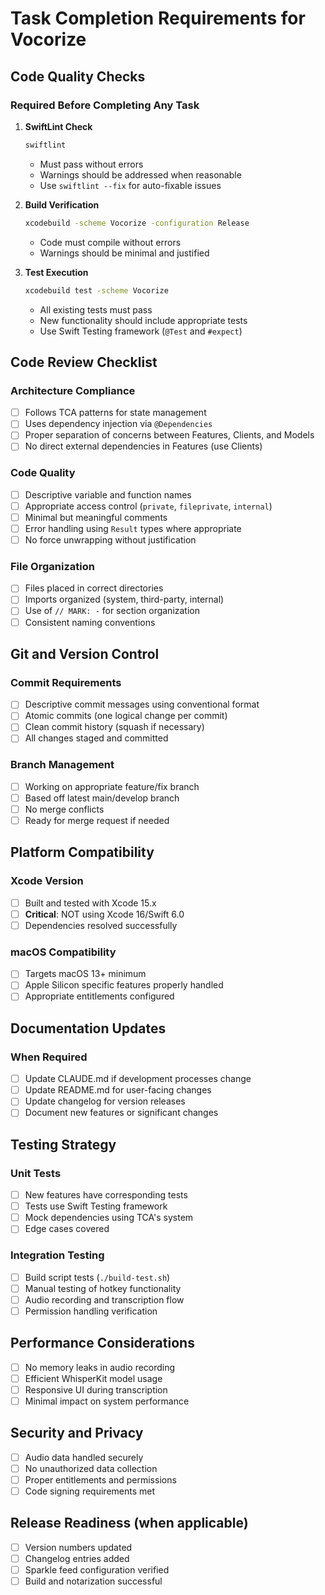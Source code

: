 # Task Completion Requirements for Vocorize

## Code Quality Checks

### Required Before Completing Any Task
1. **SwiftLint Check**
   ```bash
   swiftlint
   ```
   - Must pass without errors
   - Warnings should be addressed when reasonable
   - Use `swiftlint --fix` for auto-fixable issues

2. **Build Verification**
   ```bash
   xcodebuild -scheme Vocorize -configuration Release
   ```
   - Code must compile without errors
   - Warnings should be minimal and justified

3. **Test Execution**
   ```bash
   xcodebuild test -scheme Vocorize
   ```
   - All existing tests must pass
   - New functionality should include appropriate tests
   - Use Swift Testing framework (`@Test` and `#expect`)

## Code Review Checklist

### Architecture Compliance
- [ ] Follows TCA patterns for state management
- [ ] Uses dependency injection via `@Dependencies`
- [ ] Proper separation of concerns between Features, Clients, and Models
- [ ] No direct external dependencies in Features (use Clients)

### Code Quality
- [ ] Descriptive variable and function names
- [ ] Appropriate access control (`private`, `fileprivate`, `internal`)
- [ ] Minimal but meaningful comments
- [ ] Error handling using `Result` types where appropriate
- [ ] No force unwrapping without justification

### File Organization
- [ ] Files placed in correct directories
- [ ] Imports organized (system, third-party, internal)
- [ ] Use of `// MARK: -` for section organization
- [ ] Consistent naming conventions

## Git and Version Control

### Commit Requirements
- [ ] Descriptive commit messages using conventional format
- [ ] Atomic commits (one logical change per commit)
- [ ] Clean commit history (squash if necessary)
- [ ] All changes staged and committed

### Branch Management
- [ ] Working on appropriate feature/fix branch
- [ ] Based off latest main/develop branch
- [ ] No merge conflicts
- [ ] Ready for merge request if needed

## Platform Compatibility

### Xcode Version
- [ ] Built and tested with Xcode 15.x
- [ ] **Critical**: NOT using Xcode 16/Swift 6.0
- [ ] Dependencies resolved successfully

### macOS Compatibility
- [ ] Targets macOS 13+ minimum
- [ ] Apple Silicon specific features properly handled
- [ ] Appropriate entitlements configured

## Documentation Updates

### When Required
- [ ] Update CLAUDE.md if development processes change
- [ ] Update README.md for user-facing changes
- [ ] Update changelog for version releases
- [ ] Document new features or significant changes

## Testing Strategy

### Unit Tests
- [ ] New features have corresponding tests
- [ ] Tests use Swift Testing framework
- [ ] Mock dependencies using TCA's system
- [ ] Edge cases covered

### Integration Testing
- [ ] Build script tests (`./build-test.sh`)
- [ ] Manual testing of hotkey functionality
- [ ] Audio recording and transcription flow
- [ ] Permission handling verification

## Performance Considerations
- [ ] No memory leaks in audio recording
- [ ] Efficient WhisperKit model usage
- [ ] Responsive UI during transcription
- [ ] Minimal impact on system performance

## Security and Privacy
- [ ] Audio data handled securely
- [ ] No unauthorized data collection
- [ ] Proper entitlements and permissions
- [ ] Code signing requirements met

## Release Readiness (when applicable)
- [ ] Version numbers updated
- [ ] Changelog entries added
- [ ] Sparkle feed configuration verified
- [ ] Build and notarization successful